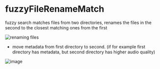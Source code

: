 # fuzzyFileRenameMatch
fuzzy search matches files from two directories, renames the files in the second to the closest matching ones from the first

![renaming files](https://user-images.githubusercontent.com/72932714/235324454-69c8402c-4229-46ba-91c0-6367209b5761.png)

+ move metadata from first directory to second. (if for example first directory has metadata, but second directory has higher audio quality)

![image](https://user-images.githubusercontent.com/72932714/235324554-809e5ed5-f4ea-44bf-ba20-cd80277d72e0.png)

